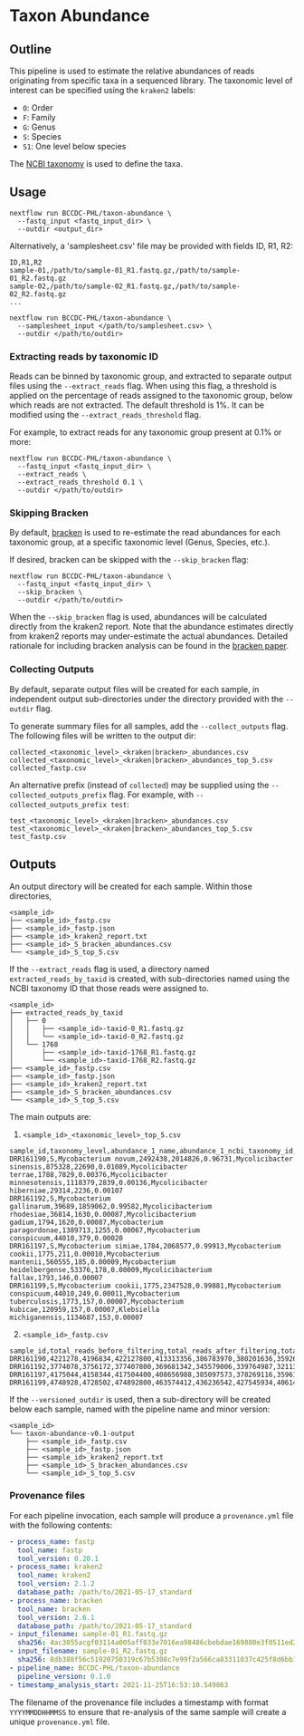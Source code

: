 # Taxon Abundance

## Outline
This pipeline is used to estimate the relative abundances of reads originating from specific taxa in a sequenced library. The taxonomic level of interest can be specified using the `kraken2` labels:

- `O`: Order
- `F`: Family
- `G`: Genus
- `S`: Species
- `S1`: One level below species

The [NCBI taxonomy](https://www.ncbi.nlm.nih.gov/Taxonomy) is used to define the taxa.

## Usage

```
nextflow run BCCDC-PHL/taxon-abundance \
  --fastq_input <fastq_input_dir> \
  --outdir <output_dir>
```

Alternatively, a 'samplesheet.csv' file may be provided with fields ID, R1, R2:

```
ID,R1,R2
sample-01,/path/to/sample-01_R1.fastq.gz,/path/to/sample-01_R2.fastq.gz
sample-02,/path/to/sample-02_R1.fastq.gz,/path/to/sample-02_R2.fastq.gz
...
```

```
nextflow run BCCDC-PHL/taxon-abundance \
  --samplesheet_input </path/to/samplesheet.csv> \
  --outdir </path/to/outdir> 
```

### Extracting reads by taxonomic ID

Reads can be binned by taxonomic group, and extracted to separate output files using the `--extract_reads` flag.
When using this flag, a threshold is applied on the percentage of reads assigned to the taxonomic group, below which
reads are not extracted. The default threshold is 1%. It can be modified using the `--extract_reads_threshold` flag.

For example, to extract reads for any taxonomic group present at 0.1% or more:


```
nextflow run BCCDC-PHL/taxon-abundance \
  --fastq_input <fastq_input_dir> \
  --extract_reads \
  --extract_reads_threshold 0.1 \
  --outdir </path/to/outdir> 
```

### Skipping Bracken

By default, [bracken](https://github.com/jenniferlu717/Bracken) is used to re-estimate the read abundances for each taxonomic group,
at a specific taxonomic level (Genus, Species, etc.).

If desired, bracken can be skipped with the `--skip_bracken` flag:

```
nextflow run BCCDC-PHL/taxon-abundance \
  --fastq_input <fastq_input_dir> \
  --skip_bracken \
  --outdir </path/to/outdir> 
```

When the `--skip_bracken` flag is used, abundances will be calculated directly from the kraken2 report. Note that the abundance
estimates directly from kraken2 reports may under-estimate the actual abundances. Detailed rationale for including bracken analysis
can be found in the [bracken paper](https://peerj.com/articles/cs-104/).

### Collecting Outputs

By default, separate output files will be created for each sample, in independent output sub-directories under the directory provided with the `--outdir` flag.

To generate summary files for all samples, add the `--collect_outputs` flag. The following files will be written to the output dir:

```
collected_<taxonomic_level>_<kraken|bracken>_abundances.csv
collected_<taxonomic_level>_<kraken|bracken>_abundances_top_5.csv
collected_fastp.csv
```

An alternative prefix (instead of `collected`) may be supplied using the `--collected_outputs_prefix` flag. For example, with `--collected_outputs_prefix test`:

```
test_<taxonomic_level>_<kraken|bracken>_abundances.csv
test_<taxonomic_level>_<kraken|bracken>_abundances_top_5.csv
test_fastp.csv
```

## Outputs

An output directory will be created for each sample. Within those directories,

```
<sample_id>
├── <sample_id>_fastp.csv
├── <sample_id>_fastp.json
├── <sample_id>_kraken2_report.txt
├── <sample_id>_S_bracken_abundances.csv
└── <sample_id>_S_top_5.csv
```

If the `--extract_reads` flag is used, a directory named `extracted_reads_by_taxid` is created, with sub-directories named using the NCBI taxonomy ID that those reads were assigned to.

```
<sample_id>
├── extracted_reads_by_taxid
│   ├── 0
│   │   ├── <sample_id>-taxid-0_R1.fastq.gz
│   │   └── <sample_id>-taxid-0_R2.fastq.gz
│   └── 1768
│       ├── <sample_id>-taxid-1768_R1.fastq.gz
│       └── <sample_id>-taxid-1768_R2.fastq.gz
├── <sample_id>_fastp.csv
├── <sample_id>_fastp.json
├── <sample_id>_kraken2_report.txt
├── <sample_id>_S_bracken_abundances.csv
└── <sample_id>_S_top_5.csv
```

The main outputs are:

1. `<sample_id>_<taxonomic_level>_top_5.csv`

```csv
sample_id,taxonomy_level,abundance_1_name,abundance_1_ncbi_taxonomy_id,abundance_1_num_assigned_reads,abundance_1_fraction_total_reads,abundance_2_name,abundance_2_ncbi_taxonomy_id,abundance_2_num_assigned_reads,abundance_2_fraction_total_reads,abundance_3_name,abundance_3_ncbi_taxonomy_id,abundance_3_num_assigned_reads,abundance_3_fraction_total_reads,abundance_4_name,abundance_4_ncbi_taxonomy_id,abundance_4_num_assigned_reads,abundance_4_fraction_total_reads,abundance_5_name,abundance_5_ncbi_taxonomy_id,abundance_5_num_assigned_reads,abundance_5_fraction_total_reads
DRR161190,S,Mycobacterium novum,2492438,2014826,0.96731,Mycolicibacter sinensis,875328,22690,0.01089,Mycolicibacter terrae,1788,7829,0.00376,Mycolicibacter minnesotensis,1118379,2839,0.00136,Mycolicibacter hiberniae,29314,2236,0.00107
DRR161192,S,Mycobacterium gallinarum,39689,1859062,0.99582,Mycolicibacterium rhodesiae,36814,1630,0.00087,Mycolicibacterium gadium,1794,1620,0.00087,Mycobacterium paragordonae,1389713,1255,0.00067,Mycobacterium conspicuum,44010,379,0.00020
DRR161197,S,Mycobacterium simiae,1784,2068577,0.99913,Mycobacterium cookii,1775,211,0.00010,Mycobacterium mantenii,560555,185,0.00009,Mycobacterium heidelbergense,53376,178,0.00009,Mycolicibacterium fallax,1793,146,0.00007
DRR161199,S,Mycobacterium cookii,1775,2347528,0.99881,Mycobacterium conspicuum,44010,249,0.00011,Mycobacterium tuberculosis,1773,157,0.00007,Mycobacterium kubicae,120959,157,0.00007,Klebsiella michiganensis,1134687,153,0.00007
```

2. `<sample_id>_fastp.csv`

```csv
sample_id,total_reads_before_filtering,total_reads_after_filtering,total_bases_before_filtering,total_bases_after_filtering,q20_bases_before_filtering,q20_bases_after_filtering,q30_bases_before_filtering,q30_bases_after_filtering,adapter_trimmed_reads,adapter_trimmed_bases
DRR161190,4221278,4196834,422127800,413313356,386783970,380201636,359261515,353924424,282820,6371132
DRR161192,3774078,3756172,377407800,369681342,345579006,339764987,321136725,316409787,248262,5936806
DRR161197,4175044,4158344,417504400,408656988,385097573,378269116,359615124,353971246,315786,7178202
DRR161199,4748928,4728502,474892800,463574412,436236542,427545934,406140193,398995239,389594,9277186
```

If the `--versioned_outdir` is used, then a sub-directory will be created below each sample, named with the pipeline name and minor version:

```
<sample_id>
└── taxon-abundance-v0.1-output
    ├── <sample_id>_fastp.csv
    ├── <sample_id>_fastp.json
    ├── <sample_id>_kraken2_report.txt
    ├── <sample_id>_S_bracken_abundances.csv
    └── <sample_id>_S_top_5.csv
```

### Provenance files
For each pipeline invocation, each sample will produce a `provenance.yml` file with the following contents:

```yml
- process_name: fastp
  tool_name: fastp
  tool_version: 0.20.1
- process_name: kraken2
  tool_name: kraken2
  tool_version: 2.1.2
  database_path: /path/to/2021-05-17_standard
- process_name: bracken
  tool_name: bracken
  tool_version: 2.6.1
  database_path: /path/to/2021-05-17_standard
- input_filename: sample-01_R1.fastq.gz
  sha256: 4ac3055acgf03114a005aff033e7016ea98486cbebdae169880e3f0511ed21bb
- input_filename: sample-01_R2.fastq.gz
  sha256: 8db388f56c51920750319c67b5308c7e99f2a566ca83311037c425f8d6bb1ecc
- pipeline_name: BCCDC-PHL/taxon-abundance
  pipeline_version: 0.1.0
- timestamp_analysis_start: 2021-11-25T16:53:10.549863
```

The filename of the provenance file includes a timestamp with format `YYYYMMDDHHMMSS` to ensure that re-analysis of the same sample will create a unique `provenance.yml` file.
